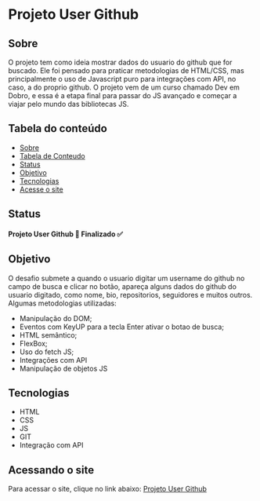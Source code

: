 # Projeto User Github

## Sobre
  O projeto tem como ideia mostrar dados do usuario do github que for buscado. Ele foi pensado para praticar metodologias de HTML/CSS, mas principalmente o uso de Javascript puro para integrações com API, no caso, a do proprio github. O projeto vem de um curso chamado Dev em Dobro, e essa é a etapa final para passar do JS avançado e começar a viajar pelo mundo das bibliotecas JS.

## Tabela do conteúdo

   * [Sobre](#Sobre)
   * [Tabela de Conteudo](#tabela-de-conteudo)
   * [Status](#status)
   * [Objetivo](#objetivo)
   * [Tecnologias](#tecnologias)
   * [Acesse o site](#acesse-o-site)

## Status
 
  #### Projeto User Github 🚀 Finalizado ✅
       
## Objetivo

  O desafio submete a quando o usuario digitar um username do github no campo de busca e clicar no botão, apareça alguns dados do github do usuario digitado, como nome, bio, repositorios, seguidores e muitos outros.
  Algumas metodologias utilizadas:
   
   * Manipulação do DOM;
   * Eventos com KeyUP para a tecla Enter ativar o botao de busca;
   * HTML semântico;
   * FlexBox;
   * Uso do fetch JS;
   * Integrações com API
   * Manipulação de objetos JS


## Tecnologias

 * HTML
 * CSS
 * JS
 * GIT
 * Integração com API

## Acessando o site

Para acessar o site, clique no link abaixo:
<a href= "https://pedromarques-dev.github.io/user-github/" target= "_blank">Projeto User Github</a>

